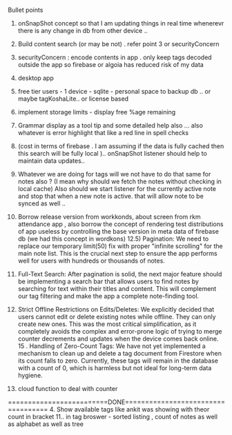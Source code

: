 Bullet points 
1. onSnapShot concept so that I am updating things in real time whenerevr there is any change in db from other device .. 
2. Build content search (or may be not) . refer point 3 or securityConcern
3. securityConcern : encode contents in app . only keep tags decoded outside the app so firebase or algoia has reduced risk of my data 
5. desktop app 
6. free tier users - 1 device - sqlite - personal space to backup db .. or maybe tagKoshaLite.. or license based
7. implement storage limits - display free %age remaining
8. Grammar display as a tool tip and some detailed help also ... also whatever is error highlight that like a red line in spell checks 
9. (cost in terms of firebase . I am assuming if the data is fully cached then this search will be fully local ).. onSnapShot listener should help to maintain data updates..
10. Whatever we are doing for tags will we not have to do that same for notes also ? (I mean why should we fetch the notes without checking in local cache) Also should we start listener for the currently active note and stop that when a new note is active. that will allow note to be synced as well ..
12. Borrow release version from workkonds, about screen from rkm attendance app , also borrow the concept of rendering test distributions of app useless by controlling the base version in meta data of firebase db (we had this concept in wordkons)
12.5) Pagination: We need to replace our temporary limit(50) fix with proper "infinite scrolling" for the main note list. This is the crucial next step to ensure the app performs well for users with hundreds or thousands of notes.
13. Full-Text Search: After pagination is solid, the next major feature should be implementing a search bar that allows users to find notes by searching for text within their titles and content. This will complement our tag filtering and make the app a complete note-finding tool.

14. Strict Offline Restrictions on Edits/Deletes: We explicitly decided that users cannot edit or delete existing notes while offline. They can only create new ones. This was the most critical simplification, as it completely avoids the complex and error-prone logic of trying to merge counter decrements and updates when the device comes back online.
15 . Handling of Zero-Count Tags: We have not yet implemented a mechanism to clean up and delete a tag document from Firestore when its count falls to zero. Currently, these tags will remain in the database with a count of 0, which is harmless but not ideal for long-term data hygiene.
16. cloud function to deal with counter


=========================DONE===================================
4. Show available tags like ankit was showing with theor count in bracket
11.. in tag broswer - sorted listing , count of notes as well as alphabet as well as tree 
